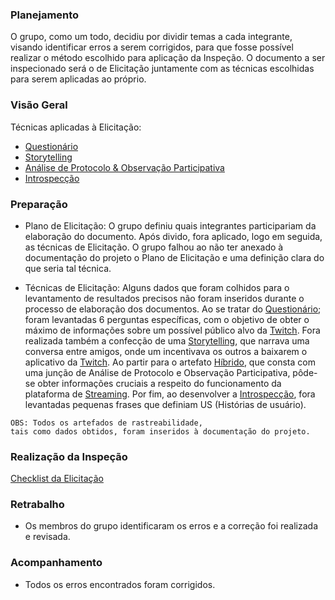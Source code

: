 ### Planejamento
O grupo, como um todo, decidiu por dividir temas a cada integrante, visando identificar erros a serem corrigidos, para que fosse possível realizar o método escolhido para aplicação da Inspeção. O documento a ser inspecionado será o de Elicitação juntamente com as técnicas escolhidas para serem aplicadas ao próprio.

### Visão Geral
Técnicas aplicadas à Elicitação: 
* [Questionário](https://github.com/gabrielziegler3/Requisitos-2018-1/wiki/Questionario)
* [Storytelling](https://github.com/gabrielziegler3/Requisitos-2018-1/wiki/Storytelling)
* [Análise de Protocolo & Observação Participativa](https://github.com/gabrielziegler3/Requisitos-2018-1/wiki/H%C3%ADbrido-(An%C3%A1lise-de-Protocolo--&-Observa%C3%A7%C3%A3o-Participativa))
* [Introspecção](https://github.com/gabrielziegler3/Requisitos-2018-1/wiki/Introspecção)

### Preparação

* Plano de Elicitação: O grupo definiu quais integrantes participariam da elaboração do documento. Após divido, fora aplicado, logo em seguida, as técnicas de Elicitação. O grupo falhou ao não ter anexado à documentação do projeto o Plano de Elicitação e uma definição clara do que seria tal técnica.


* Técnicas de Elicitação: Alguns dados que foram colhidos para o levantamento de resultados precisos não foram inseridos durante o processo de elaboração dos documentos. Ao se tratar do [Questionário](https://github.com/gabrielziegler3/Requisitos-2018-1/wiki/Questionario); foram levantadas 6 perguntas específicas, com o objetivo de obter o máximo de informações sobre um possível público alvo da [Twitch](https://github.com/gabrielziegler3/Requisitos-2018-1/wiki/Twitch). Fora realizada também a confecção de uma [Storytelling](https://github.com/gabrielziegler3/Requisitos-2018-1/wiki/Storytelling), que narrava uma conversa entre amigos, onde um incentivava os outros a baixarem o aplicativo da [Twitch](https://github.com/gabrielziegler3/Requisitos-2018-1/wiki/Twitch). Ao partir para o artefato [Híbrido](https://github.com/gabrielziegler3/Requisitos-2018-1/wiki/H%C3%ADbrido-(An%C3%A1lise-de-Protocolo--&-Observa%C3%A7%C3%A3o-Participativa)), que consta com uma junção de Análise de Protocolo e Observação Participativa, pôde-se obter informações cruciais a respeito do funcionamento da plataforma de [Streaming](https://github.com/gabrielziegler3/Requisitos-2018-1/wiki/Streaming). Por fim, ao desenvolver a [Introspecção](https://github.com/gabrielziegler3/Requisitos-2018-1/wiki/Introspec%C3%A7%C3%A3o), fora levantadas pequenas frases que definiam US (Histórias de usuário).

```
OBS: Todos os artefados de rastreabilidade, 
tais como dados obtidos, foram inseridos à documentação do projeto.
```

### Realização da Inspeção

[Checklist da Elicitação](https://github.com/gabrielziegler3/Requisitos-2018-1/wiki/Checklist-da-Elicita%C3%A7%C3%A3o)

### Retrabalho
* Os membros do grupo identificaram os erros e a correção foi realizada e revisada.

### Acompanhamento
* Todos os erros encontrados foram corrigidos.




